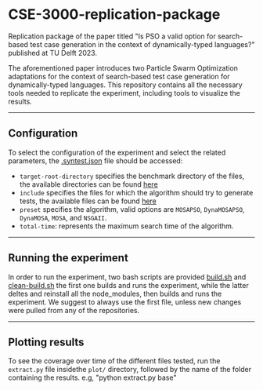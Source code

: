 # CSE-3000-replication-package
Replication package of the paper titled "Is PSO a valid option for search-based test case generation in the context of dynamically-typed languages?" published at TU Delft 2023.

The aforementioned paper introduces two Particle Swarm Optimization adaptations for the context of search-based test case generation for dynamically-typed languages. This repository contains all the necessary tools needed to replicate the experiment, including tools to visualize the results.


---
## Configuration
To select the configuration of the experiment and select the related parameters, the [.syntest.json](syntest-javascript-benchmark/.syntest.json) file should be accessed:
- `target-root-directory` specifies the benchmark directory of the files, the available directories can be found [here](syntest-javascript-benchmark/.syntest-projects.json)
- `include` specifies the files for which the algorithm should try to generate tests, the available files can be found [here](syntest-javascript-benchmark/.syntest-projects.json) 
- `preset` specifies the algorithm, valid options are `MOSAPSO`, `DynaMOSAPSO`, `DynaMOSA`, `MOSA`, and `NSGAII`.
- `total-time`: represents the maximum search time of the algorithm.
---
## Running the experiment

In order to run the experiment, two bash scripts are provided [build.sh](build.sh) and [clean-build.sh](clean-build.sh) the first one builds and runs the experiment, while the latter deltes and reinstall all the node_modules, then builds and runs the experiment.
We suggest to always use the first file, unless new changes were pulled from any of the repositories.


---
## Plotting results

To see the coverage over time of the different files tested, run the `extract.py` file insidethe `plot/` directory, followed by the name of the folder containing the results. e.g, "python extract.py base"
